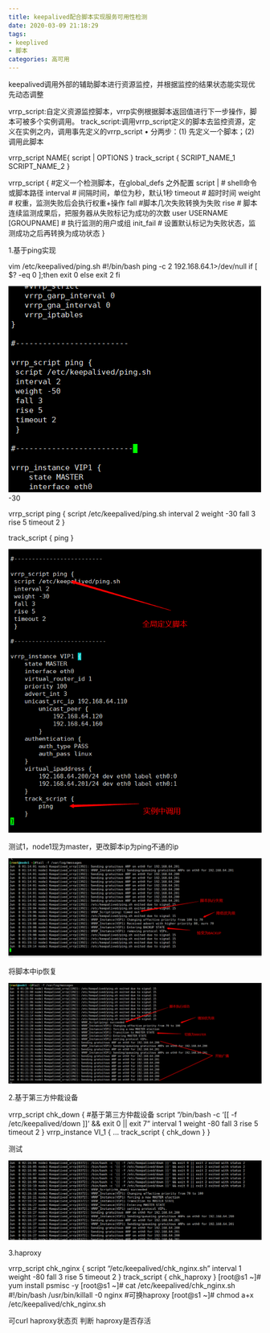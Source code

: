```yaml
---
title: keepalived配合脚本实现服务可用性检测
date: 2020-03-09 21:18:29
tags:
- keeplived
- 脚本
categories: 高可用
---
```


keepalived调用外部的辅助脚本进行资源监控，并根据监控的结果状态能实现优先动态调整

<!--more-->

vrrp_script:自定义资源监控脚本，vrrp实例根据脚本返回值进行下一步操作，脚本可被多个实例调用。
track_script:调用vrrp_script定义的脚本去监控资源，定义在实例之内，调用事先定义的vrrp_script
• 分两步：(1) 先定义一个脚本；(2) 调用此脚本

vrrp_script NAME{
script |
OPTIONS
}
track_script {
SCRIPT_NAME_1
SCRIPT_NAME_2
}

vrrp_script { #定义一个检测脚本，在global_defs 之外配置
script | # shell命令或脚本路径
interval # 间隔时间，单位为秒，默认1秒
timeout # 超时时间
weight # 权重，监测失败后会执行权重+操作
fall #脚本几次失败转换为失败
rise # 脚本连续监测成果后，把服务器从失败标记为成功的次数
user USERNAME [GROUPNAME] # 执行监测的用户或组
init_fail # 设置默认标记为失败状态，监测成功之后再转换为成功状态
}

1.基于ping实现

vim /etc/keepalived/ping.sh
\#!/bin/bash
ping -c 2 192.168.64.1>/dev/null
if [ $? -eq 0 ];then
exit 0
else
exit 2
fi

![img](keepalived配合脚本实现服务可用性检测/image-10.png)-30

vrrp_script ping {
script /etc/keepalived/ping.sh
interval 2
weight -30
fall 3
rise 5
timeout 2
}

track_script {
ping
}

![img](keepalived配合脚本实现服务可用性检测/image-12.png)

测试1，node1现为master，更改脚本ip为ping不通的ip

![img](keepalived配合脚本实现服务可用性检测/screenshot_20190608_132022.png)

将脚本中ip恢复

![img](keepalived配合脚本实现服务可用性检测/screenshot_20190608_132326.png)

2.基于第三方仲裁设备

vrrp_script chk_down { #基于第三方仲裁设备
script “/bin/bash -c ‘[[ -f /etc/keepalived/down ]]’ && exit 0 || exit 7”
interval 1
weight -80
fall 3
rise 5
timeout 2
}
vrrp_instance VI_1 {
…
track_script {
chk_down
}
}

测试

![img](keepalived配合脚本实现服务可用性检测/image-13.png)



3.haproxy

vrrp_script chk_nginx {
script “/etc/keepalived/chk_nginx.sh”
interval 1
weight -80
fall 3
rise 5
timeout 2
}
track_script {
chk_haproxy
}
[root@s1 ~]# yum install psmisc -y
[root@s1 ~]# cat /etc/keepalived/chk_nginx.sh
#!/bin/bash
/usr/bin/killall -0 nginx #可换haproxy
[root@s1 ~]# chmod a+x /etc/keepalived/chk_nginx.sh

可curl haproxy状态页 判断 haproxy是否存活